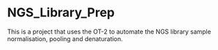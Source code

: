 # NGS_Library_Prep

This is a project that uses the OT-2 to automate the NGS library sample normalisation, pooling and denaturation. 
